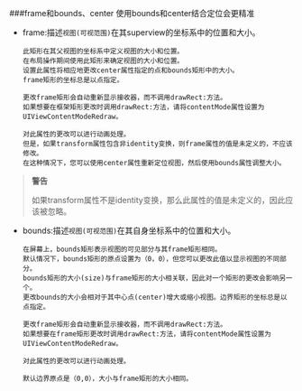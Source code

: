 ###frame和bounds、center
使用bounds和center结合定位会更精准

- frame:描述`视图(可视范围)`在其superview的坐标系中的位置和大小。
  ```
  此矩形在其父视图的坐标系中定义视图的大小和位置。
  在布局操作期间使用此矩形来确定视图的大小和位置。
  设置此属性将相应地更改center属性指定的点和bounds矩形中的大小。 
  frame矩形的坐标总是以点指定。

  更改frame矩形会自动重新显示接收器，而不调用drawRect:方法。
  如果想要在框架矩形更改时调用drawRect:方法，请将contentMode属性设置为UIViewContentModeRedraw。
  
  对此属性的更改可以进行动画处理。
  但是，如果transform属性包含非identity变换，则frame属性的值是未定义的，不应该修改。
  在这种情况下，您可以使用center属性重新定位视图，然后使用bounds属性调整大小。
  ```
 > __警告__
 >
 > 如果transform属性不是identity变换，那么此属性的值是未定义的，因此应该被忽略。


- bounds:描述`视图(可视范围)`在其自身坐标系中的位置和大小。
  ```
  在屏幕上，bounds矩形表示视图的可见部分与其frame矩形相同。
  默认情况下，bounds矩形的原点设置为（0，0），但您可以更改此值以显示视图的不同部分。
  bounds矩形的大小(size)与frame矩形的大小相关联，因此对一个矩形的更改会影响另一个。
  更改bounds的大小会相对于其中心点(center)增大或缩小视图。边界矩形的坐标总是以点指定。

  更改frame矩形会自动重新显示接收器，而不调用drawRect:方法。 
  如果想要在frame矩形更改时调用drawRect:方法，请将contentMode属性设置为UIViewContentModeRedraw。

  对此属性的更改可以进行动画处理。

  默认边界原点是（0,0），大小与frame矩形的大小相同。
  ```

